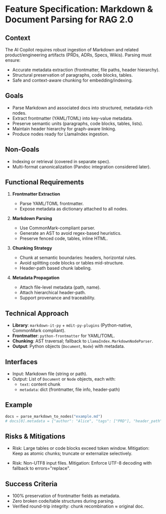 # Feature Specification: Markdown & Document Parsing for RAG 2.0

## Context
The AI Copilot requires robust ingestion of Markdown and related product/engineering artifacts (PRDs, ADRs, Specs, Wikis). Parsing must ensure:
- Accurate metadata extraction (frontmatter, file paths, header hierarchy).
- Structural preservation of paragraphs, code blocks, tables.
- Safe and context-aware chunking for embedding/indexing.

## Goals
- Parse Markdown and associated docs into structured, metadata-rich nodes.
- Extract frontmatter (YAML/TOML) into key-value metadata.
- Preserve semantic units (paragraphs, code blocks, tables, lists).
- Maintain header hierarchy for graph-aware linking.
- Produce nodes ready for LlamaIndex ingestion.

## Non-Goals
- Indexing or retrieval (covered in separate spec).
- Multi-format canonicalization (Pandoc integration considered later).

## Functional Requirements
1. **Frontmatter Extraction**
   - Parse YAML/TOML frontmatter.
   - Expose metadata as dictionary attached to all nodes.

2. **Markdown Parsing**
   - Use CommonMark-compliant parser.
   - Generate an AST to avoid regex-based heuristics.
   - Preserve fenced code, tables, inline HTML.

3. **Chunking Strategy**
   - Chunk at semantic boundaries: headers, horizontal rules.
   - Avoid splitting code blocks or tables mid-structure.
   - Header-path based chunk labeling.

4. **Metadata Propagation**
   - Attach file-level metadata (path, name).
   - Attach hierarchical header-path.
   - Support provenance and traceability.

## Technical Approach
- **Library**: `markdown-it-py` + `mdit-py-plugins` (Python-native, CommonMark compliant).
- **Frontmatter**: `python-frontmatter` for YAML/TOML.
- **Chunking**: AST traversal; fallback to `LlamaIndex.MarkdownNodeParser`.
- **Output**: Python objects (`Document`, `Node`) with metadata.

## Interfaces
- Input: Markdown file (string or path).
- Output: List of `Document` or `Node` objects, each with:
  - `text`: content chunk
  - `metadata`: dict (frontmatter, file info, header-path)

## Example
```py
docs = parse_markdown_to_nodes("example.md")
# docs[0].metadata = {"author": "Alice", "tags": ["PRD"], "header_path": ["Phase 1", "Architecture"]}
```

## Risks & Mitigations

- Risk: Large tables or code blocks exceed token window.
Mitigation: Keep as atomic chunks; truncate or externalize selectively.

- Risk: Non-UTF8 input files.
Mitigation: Enforce UTF-8 decoding with fallback to errors="replace".

## Success Criteria

- 100% preservation of frontmatter fields as metadata.
- Zero broken code/table structures during parsing.
- Verified round-trip integrity: chunk recombination ≈ original doc.